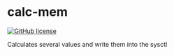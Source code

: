 calc-mem
========

[![GitHub license](https://sinfallas.files.wordpress.com/2016/02/gpl.png)](https://github.com/xanadu-linux/calc-mem/blob/master/LICENSE)

Calculates several values and write them into the sysctl
